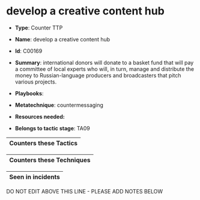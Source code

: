 # develop a creative content hub

* **Type**: Counter TTP

* **Name**: develop a creative content hub

* **Id**: C00169

* **Summary**: international donors will donate to a basket fund that will pay a committee of local experts who will, in turn, manage and distribute the money to Russian-language producers and broadcasters that pitch various projects.

* **Playbooks**: 

* **Metatechnique**: countermessaging

* **Resources needed:** 

* **Belongs to tactic stage**: TA09


| Counters these Tactics |
| ---------------------- |



| Counters these Techniques |
| ------------------------- |



| Seen in incidents |
| ----------------- |


DO NOT EDIT ABOVE THIS LINE - PLEASE ADD NOTES BELOW
